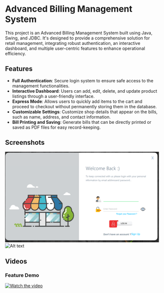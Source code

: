 # Advanced Billing Management System

This project is an Advanced Billing Management System built using Java, Swing, and JDBC. It's designed to provide a comprehensive solution for retail management, integrating robust authentication, an interactive dashboard, and multiple user-centric features to enhance operational efficiency.

## Features

- **Full Authentication**: Secure login system to ensure safe access to the management functionalities.
- **Interactive Dashboard**: Users can add, edit, delete, and update product listings through a user-friendly interface.
- **Express Mode**: Allows users to quickly add items to the cart and proceed to checkout without permanently storing them in the database.
- **Customizable Settings**: Customize shop details that appear on the bills, such as name, address, and contact information.
- **Bill Printing and Saving**: Generate bills that can be directly printed or saved as PDF files for easy record-keeping.

## Screenshots

![Alt text](media/Screenshot%202024-04-30%20132221.png "Login")
![Alt text](media/screenshot2.png "Title")

## Videos

### Feature Demo
[![Watch the video](media/screenshot_of_video.png)](media/demo_video.mp4)

